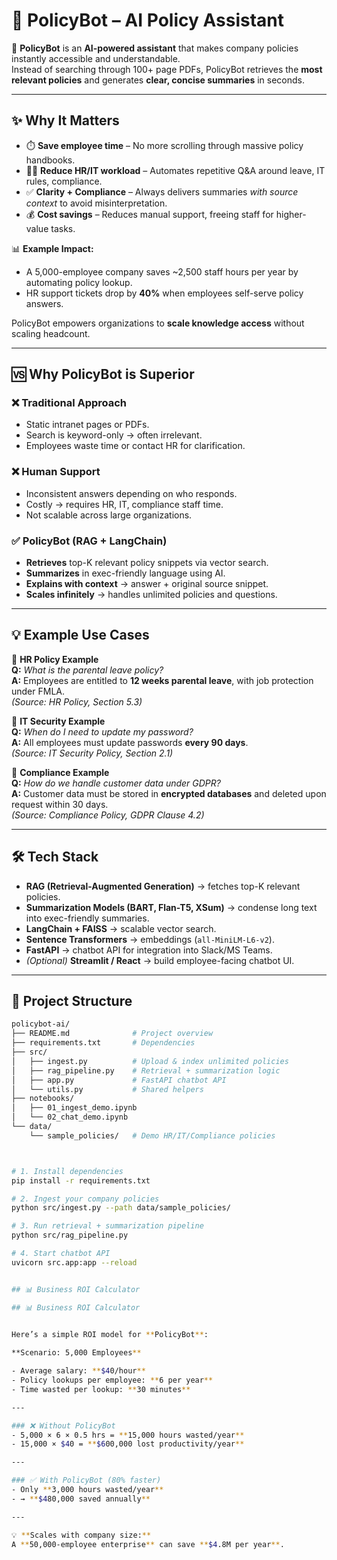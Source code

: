 # 📘 PolicyBot – AI Policy Assistant

🚀 **PolicyBot** is an **AI-powered assistant** that makes company policies instantly accessible and understandable.  
Instead of searching through 100+ page PDFs, PolicyBot retrieves the **most relevant policies** and generates **clear, concise summaries** in seconds.  

---

## ✨ Why It Matters
- ⏱️ **Save employee time** – No more scrolling through massive policy handbooks.  
- 👩‍💼 **Reduce HR/IT workload** – Automates repetitive Q&A around leave, IT rules, compliance.  
- ✅ **Clarity + Compliance** – Always delivers summaries *with source context* to avoid misinterpretation.  
- 💰 **Cost savings** – Reduces manual support, freeing staff for higher-value tasks.  

📊 **Example Impact:**  
- A 5,000-employee company saves ~2,500 staff hours per year by automating policy lookup.  
- HR support tickets drop by **40%** when employees self-serve policy answers.  

PolicyBot empowers organizations to **scale knowledge access** without scaling headcount.  

---

## 🆚 Why PolicyBot is Superior
### ❌ Traditional Approach
- Static intranet pages or PDFs.  
- Search is keyword-only → often irrelevant.  
- Employees waste time or contact HR for clarification.  

### ❌ Human Support
- Inconsistent answers depending on who responds.  
- Costly → requires HR, IT, compliance staff time.  
- Not scalable across large organizations.  

### ✅ PolicyBot (RAG + LangChain)
- **Retrieves** top-K relevant policy snippets via vector search.  
- **Summarizes** in exec-friendly language using AI.  
- **Explains with context** → answer + original source snippet.  
- **Scales infinitely** → handles unlimited policies and questions.  

---

## 💡 Example Use Cases

🔹 **HR Policy Example**  
**Q:** *What is the parental leave policy?*  
**A:** Employees are entitled to **12 weeks parental leave**, with job protection under FMLA.  
*(Source: HR Policy, Section 5.3)*  

🔹 **IT Security Example**  
**Q:** *When do I need to update my password?*  
**A:** All employees must update passwords **every 90 days**.  
*(Source: IT Security Policy, Section 2.1)*  

🔹 **Compliance Example**  
**Q:** *How do we handle customer data under GDPR?*  
**A:** Customer data must be stored in **encrypted databases** and deleted upon request within 30 days.  
*(Source: Compliance Policy, GDPR Clause 4.2)*  

---

## 🛠️ Tech Stack
- **RAG (Retrieval-Augmented Generation)** → fetches top-K relevant policies.  
- **Summarization Models (BART, Flan-T5, XSum)** → condense long text into exec-friendly summaries.  
- **LangChain + FAISS** → scalable vector search.  
- **Sentence Transformers** → embeddings (`all-MiniLM-L6-v2`).  
- **FastAPI** → chatbot API for integration into Slack/MS Teams.  
- *(Optional)* **Streamlit / React** → build employee-facing chatbot UI.  

---

## 📂 Project Structure
```bash
policybot-ai/
├── README.md              # Project overview
├── requirements.txt       # Dependencies
├── src/
│   ├── ingest.py          # Upload & index unlimited policies
│   ├── rag_pipeline.py    # Retrieval + summarization logic
│   ├── app.py             # FastAPI chatbot API
│   └── utils.py           # Shared helpers
├── notebooks/
│   ├── 01_ingest_demo.ipynb
│   └── 02_chat_demo.ipynb
└── data/
    └── sample_policies/   # Demo HR/IT/Compliance policies



# 1. Install dependencies
pip install -r requirements.txt

# 2. Ingest your company policies
python src/ingest.py --path data/sample_policies/

# 3. Run retrieval + summarization pipeline
python src/rag_pipeline.py

# 4. Start chatbot API
uvicorn src.app:app --reload


## 📊 Business ROI Calculator

## 📊 Business ROI Calculator

 
Here’s a simple ROI model for **PolicyBot**:

**Scenario: 5,000 Employees**

- Average salary: **$40/hour**  
- Policy lookups per employee: **6 per year**  
- Time wasted per lookup: **30 minutes**  

---

### ❌ Without PolicyBot
- 5,000 × 6 × 0.5 hrs = **15,000 hours wasted/year**  
- 15,000 × $40 = **$600,000 lost productivity/year**  

---

### ✅ With PolicyBot (80% faster)
- Only **3,000 hours wasted/year**  
- → **$480,000 saved annually**  

---

💡 **Scales with company size:**  
A **50,000-employee enterprise** can save **$4.8M per year**.
 

